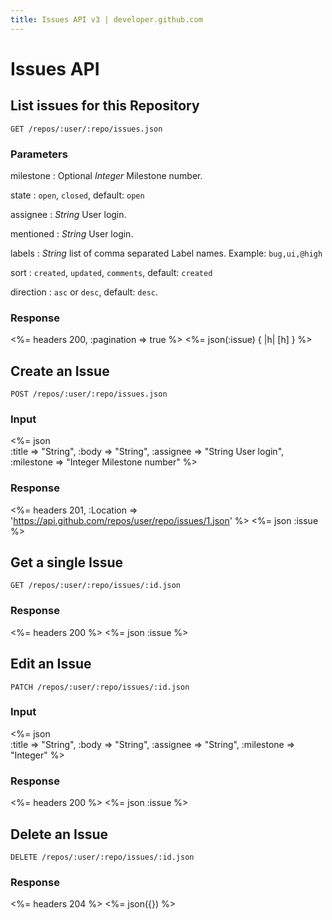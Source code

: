 ```yaml
---
title: Issues API v3 | developer.github.com
---
```


# Issues API

## List issues for this Repository

    GET /repos/:user/:repo/issues.json

### Parameters

milestone
: Optional _Integer_ Milestone number.

state
: `open`, `closed`, default: `open`

assignee
: _String_ User login.

mentioned
: _String_ User login.

labels
: _String_ list of comma separated Label names.  Example:
`bug,ui,@high`

sort
: `created`, `updated`, `comments`, default: `created`

direction
: `asc` or `desc`, default: `desc`.

### Response

<%= headers 200, :pagination => true %>
<%= json(:issue) { |h| [h] } %>

## Create an Issue

    POST /repos/:user/:repo/issues.json

### Input

<%= json \
  :title     => "String",
  :body      => "String",
  :assignee  => "String User login",
  :milestone => "Integer Milestone number"
%>

### Response

<%= headers 201,
      :Location =>
'https://api.github.com/repos/user/repo/issues/1.json' %>
<%= json :issue %>

## Get a single Issue

    GET /repos/:user/:repo/issues/:id.json

### Response

<%= headers 200 %>
<%= json :issue %>

## Edit an Issue

    PATCH /repos/:user/:repo/issues/:id.json

### Input

<%= json \
  :title => "String",
  :body => "String",
  :assignee => "String",
  :milestone => "Integer"
%>

### Response

<%= headers 200 %>
<%= json :issue %>

## Delete an Issue

    DELETE /repos/:user/:repo/issues/:id.json

### Response

<%= headers 204 %>
<%= json({}) %>
